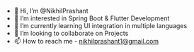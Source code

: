 - 👋 Hi, I’m @NikhilPrashant
- 👀 I’m interested in Spring Boot & Flutter Development
- 🌱 I’m currently learning UI integration in multiple languages
- 💞️ I’m looking to collaborate on Projects
- 📫 How to reach me - nikhilprashant1@gmail.com

<!---
NikhilPrashant/NikhilPrashant is a ✨ special ✨ repository because its `README.md` (this file) appears on your GitHub profile.
You can click the Preview link to take a look at your changes.
--->
